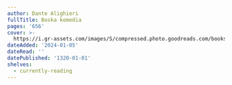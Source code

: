 ```yaml
---
author: Dante Alighieri
fullTitle: Boska komedia
pages: '656'
cover: >-
  https://i.gr-assets.com/images/S/compressed.photo.goodreads.com/books/1219167071l/4268121.jpg
dateAdded: '2024-01-05'
dateRead: ''
datePublished: '1320-01-01'
shelves:
  - currently-reading
---
```

